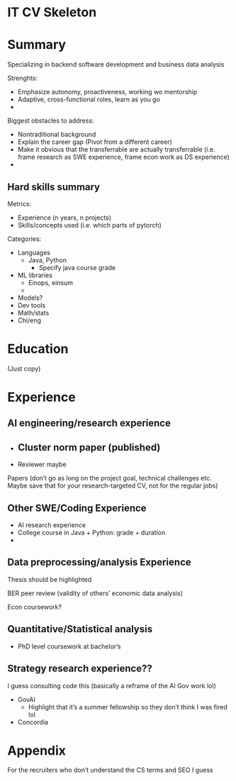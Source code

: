 # IT CV Skeleton

# Summary

Specializing in backend software development and business data analysis

Strenghts:

- Emphasize autonomy, proactiveness, working wo mentorship
- Adaptive, cross-functional roles, learn as you go
- 

Biggest obstacles to address:

- Nontraditional background
- Explain the career gap (Pivot from a different career)
- Make it obvious that the transferrable are actually transferrable (i.e. frame research as SWE experience, frame econ work as DS experience)
- 

## Hard skills summary

Metrics:

- Experience (n years, n projects)
- Skills/concepts used (i.e. which parts of pytorch)

Categories:

- Languages
    - Java, Python
        - Specify java course grade
- ML libraries
    - Einops, einsum
    - 
- Models?
- Dev tools
- Math/stats
- Chi/eng

# Education

(Just copy)

# Experience

## AI engineering/research experience

- Cluster norm paper (published)
    - 
- Reviewer maybe

Papers (don’t go as long on the project goal, technical challenges etc. Maybe save that for your research-targeted CV, not for the regular jobs)

## Other SWE/Coding Experience

- AI research experience
- College course in Java + Python: grade + duration
- 

## Data preprocessing/analysis Experience

Thesis should be highlighted

BER peer review (validity of others’ economic data analysis)

Econ coursework?

## Quantitative/Statistical analysis

- PhD level coursework at bachelor’s

## Strategy research experience??

I guess consulting code this (basically a reframe of the AI Gov work lol)

- GovAI
    - Highlight that it’s a summer fellowship so they don’t think I was fired lol
- Concordia

# Appendix

For the recruiters who don’t understand the CS terms and SEO I guess